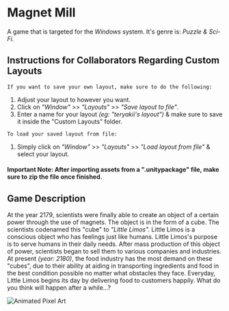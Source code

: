 # Magnet Mill

A game that is targeted for the *Windows* system. It's genre is: *Puzzle & Sci-Fi.*

## Instructions for Collaborators Regarding Custom Layouts
`If you want to save your own layout, make sure to do the following:`
1. Adjust your layout to however you want.
2. Click on *"Window"* >> *"Layouts"* >> *"Save layout to file"*.
3. Enter a name for your layout *(eg: "teryakii's layout")* & make sure to save it inside the "Custom Layouts" folder.

`To load your saved layout from file:`
1. Simply click on *"Window"* >> *"Layouts"* >> *"Load layout from file"* & select your layout.

#### Important Note: After importing assets from a ".unitypackage" file, make sure to zip the file once finished.

## Game Description
At the year 2179, scientists were finally able to create an object of a certain power through the use of magnets. The object is in the form of a cube. The scientists codenamed this "cube" to *"Little Limos".* Little Limos is a conscious object who has feelings just like humans. Little Limos's purpose is to serve humans in their daily needs. After mass production of this object of power, scientists began to sell them to various companies and industries. At present *(year: 2180)*, the food industry has the most demand on these "cubes", due to their ability at aiding in transporting ingredients and food in the best condition possible no matter what obstacles they face. Everyday, Little Limos begins its day by delivering food to customers happily. What do you think will happen after a while...?

![Animated Pixel Art](https://robotmafia.com/wp-content/uploads/2019/05/motocross_saito_1.gif)
